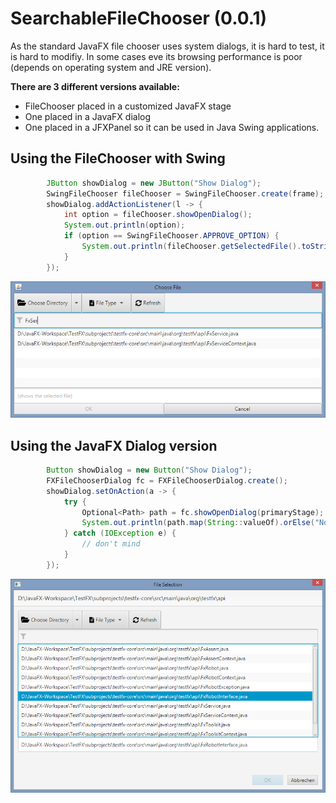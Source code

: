 # SearchableFileChooser (0.0.1)

As the standard JavaFX file chooser uses system dialogs, it is hard to test, it is hard to modifiy.
In some cases eve its browsing performance is poor (depends on operating system and JRE version).



**There are 3 different versions available:**
 * FileChooser placed in a customized JavaFX stage
 * One placed in a JavaFX dialog
 * One placed in a JFXPanel so it can be used in Java Swing applications.


## Using the FileChooser with Swing

```java
        JButton showDialog = new JButton("Show Dialog");
        SwingFileChooser fileChooser = SwingFileChooser.create(frame);
        showDialog.addActionListener(l -> {
            int option = fileChooser.showOpenDialog();
            System.out.println(option);
            if (option == SwingFileChooser.APPROVE_OPTION) {
                System.out.println(fileChooser.getSelectedFile().toString());
            }
        });
```

![Swing version with Filter](pages/Windows81_Swing_Dialog_Filtered.png)


## Using the JavaFX Dialog version

```java
        Button showDialog = new Button("Show Dialog");
        FXFileChooserDialog fc = FXFileChooserDialog.create();
        showDialog.setOnAction(a -> {
            try {
                Optional<Path> path = fc.showOpenDialog(primaryStage);
                System.out.println(path.map(String::valueOf).orElse("Nothing selected"));
            } catch (IOException e) {
                // don't mind 
            }
        });
```

![Swing version with Filter](pages/Windows81_JavaFX_DialogStage.png)

